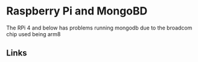 # Raspberry Pi and MongoBD

The RPi 4 and below has problems running mongodb due to the broadcom chip used being arm8

## Links
